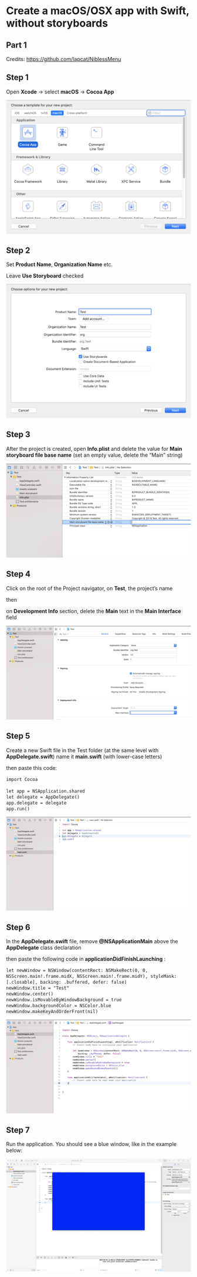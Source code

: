 
# Create a macOS/OSX app with Swift, without storyboards

## Part 1

Credits: https://github.com/lapcat/NiblessMenu


## Step 1

Open **Xcode** -> select **macOS** -> **Cocoa App**

![i1][logo]

## Step 2

Set **Product Name**, **Organization Name** etc.

Leave **Use Storyboard** checked

![i2][logo2]

## Step 3

After the project is created, open **Info.plist** and delete the value for **Main storyboard file base name** (set an empty value, delete the “Main” string)

![i3][logo3]

## Step 4

Click on the root of the Project navigator, on **Test**, the project’s name

then

on **Development Info** section, delete the **Main** text in the **Main Interface** field

![i3][logo4]

## Step 5

Create a new Swift file in the Test folder (at the same level with **AppDelegate.swift**)
	name it **main.swift** (with lower-case letters)

then paste this code:

```
import Cocoa

let app = NSApplication.shared
let delegate = AppDelegate()
app.delegate = delegate
app.run()
```

![i3][logo5]

## Step 6

In the **AppDelegate.swift** file, remove **@NSApplicationMain** above the **AppDelegate** class declaration

then paste the following code in **applicationDidFinishLaunching** :

```
let newWindow = NSWindow(contentRect: NSMakeRect(0, 0, NSScreen.main!.frame.midX, NSScreen.main!.frame.midY), styleMask: [.closable], backing: .buffered, defer: false)
newWindow.title = "Test"
newWindow.center()
newWindow.isMovableByWindowBackground = true
newWindow.backgroundColor = NSColor.blue
newWindow.makeKeyAndOrderFront(nil)
```

![i3][logo6]

## Step 7

Run the application. You should see a blue window, like in the example below:

![i3][logo7]






[logo]: https://github.com/alexadam/swift-tutorials/raw/master/p1/images/s1.png "i1"
[logo2]: https://github.com/alexadam/swift-tutorials/raw/master/p1/images/s2.png "i2"
[logo3]: https://github.com/alexadam/swift-tutorials/raw/master/p1/images/s3.png "i2"
[logo4]: https://github.com/alexadam/swift-tutorials/raw/master/p1/images/s4.png "i2"
[logo5]: https://github.com/alexadam/swift-tutorials/raw/master/p1/images/s5.png "i2"
[logo6]: https://github.com/alexadam/swift-tutorials/raw/master/p1/images/s6.png "i2"
[logo7]: https://github.com/alexadam/swift-tutorials/raw/master/p1/images/s7.png "i2"
